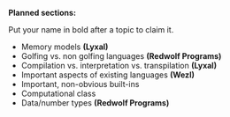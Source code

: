 **Planned sections:**

Put your name in bold after a topic to claim it.

- Memory models **(Lyxal)**
- Golfing vs. non golfing languages **(Redwolf Programs)**
- Compilation vs. interpretation vs. transpilation **(Lyxal)**
- Important aspects of existing languages **(Wezl)**
- Important, non-obvious built-ins
- Computational class
- Data/number types **(Redwolf Programs)**
